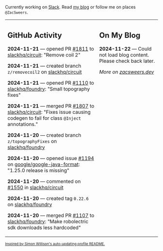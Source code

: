 Currently working on [Slack](https://slack.com/). Read [my blog](https://zacsweers.dev/) or follow me on places `@ZacSweers`.

<table><tr><td valign="top" width="60%">

## GitHub Activity
<!-- githubActivity starts -->
**2024-11-21** — opened PR [#1811](https://github.com/slackhq/circuit/pull/1811) to [slackhq/circuit](https://github.com/slackhq/circuit): "Remove coil 2"

**2024-11-21** — created branch `z/removecoil2` on [slackhq/circuit](https://github.com/slackhq/circuit)

**2024-11-21** — opened PR [#1110](https://github.com/slackhq/foundry/pull/1110) to [slackhq/foundry](https://github.com/slackhq/foundry): "Small topography fixes"

**2024-11-21** — merged PR [#1807](https://github.com/slackhq/circuit/pull/1807) to [slackhq/circuit](https://github.com/slackhq/circuit): "Fixes issue causing codegen to fail for class `@Inject` annotations."

**2024-11-20** — created branch `z/topographyFixes` on [slackhq/foundry](https://github.com/slackhq/foundry)

**2024-11-20** — opened issue [#1194](https://github.com/google/google-java-format/issues/1194) on [google/google-java-format](https://github.com/google/google-java-format): "1.25.0 release is missing"

**2024-11-20** — commented on [#1550](https://github.com/slackhq/circuit/pull/1550#issuecomment-2489643567) in [slackhq/circuit](https://github.com/slackhq/circuit)

**2024-11-20** — created tag `0.22.6` on [slackhq/foundry](https://github.com/slackhq/foundry)

**2024-11-20** — merged PR [#1107](https://github.com/slackhq/foundry/pull/1107) to [slackhq/foundry](https://github.com/slackhq/foundry): "Make robolectric sdk downloads less hardcoded"
<!-- githubActivity ends -->
</td><td valign="top" width="40%">

## On My Blog
<!-- blog starts -->
**2024-11-22** — Could not load blog content. Please check back later.
<!-- blog ends -->
_More on [zacsweers.dev](https://zacsweers.dev/)_
</td></tr></table>

<sub><a href="https://simonwillison.net/2020/Jul/10/self-updating-profile-readme/">Inspired by Simon Willison's auto-updating profile README.</a></sub>